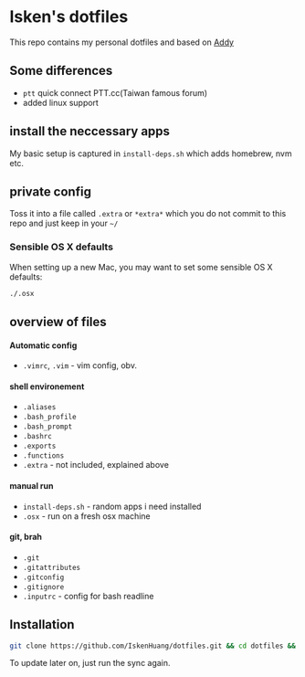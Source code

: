 # Isken's dotfiles
This repo contains my personal dotfiles and based on [Addy](https://github.com/addyosmani/dotfiles)

## Some differences
* `ptt` quick connect PTT.cc(Taiwan famous forum)
* added linux support

## install the neccessary apps
My basic setup is captured in `install-deps.sh` which adds homebrew, nvm etc.

## private config
Toss it into a file called `.extra` or `*extra*` which you do not commit to this repo and just keep in your `~/`

### Sensible OS X defaults
When setting up a new Mac, you may want to set some sensible OS X defaults:

```bash
./.osx
```



## overview of files

####  Automatic config
* `.vimrc`, `.vim` - vim config, obv.

#### shell environement
* `.aliases`
* `.bash_profile`
* `.bash_prompt`
* `.bashrc`
* `.exports`
* `.functions`
* `.extra` - not included, explained above

#### manual run
* `install-deps.sh` - random apps i need installed
* `.osx` - run on a fresh osx machine

#### git, brah
* `.git`
* `.gitattributes`
* `.gitconfig`
* `.gitignore`
* `.inputrc` - config for bash readline


## Installation

```bash
git clone https://github.com/IskenHuang/dotfiles.git && cd dotfiles && ./sync.sh
```

To update later on, just run the sync again.
